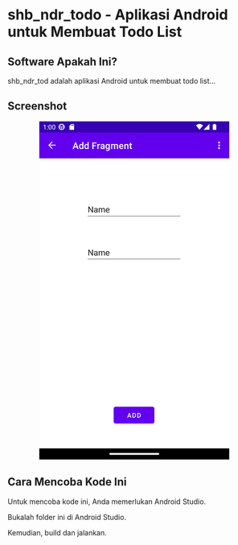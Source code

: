 # shb_ndr_todo - Aplikasi Android untuk Membuat Todo List

## Software Apakah Ini?

shb_ndr_tod adalah aplikasi Android untuk membuat todo list...

## Screenshot

<p align="center">
  <img src=".readme-assets/shb_ndr_todo-2.png?raw=true" />
</p>

## Cara Mencoba Kode Ini

Untuk mencoba kode ini, Anda memerlukan Android Studio.

Bukalah folder ini di Android Studio.

Kemudian, build dan jalankan.